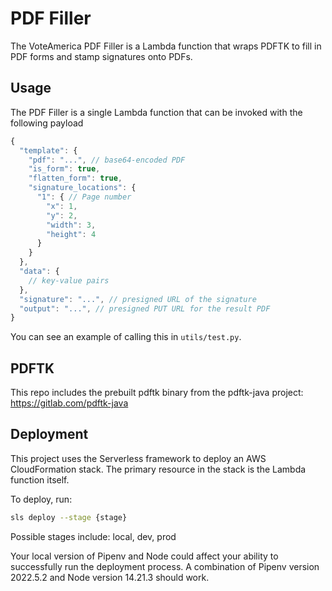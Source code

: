 # PDF Filler

The VoteAmerica PDF Filler is a Lambda function that wraps PDFTK to fill in PDF forms and stamp signatures onto PDFs.

## Usage

The PDF Filler is a single Lambda function that can be invoked with the following payload
```js
{
  "template": {
    "pdf": "...", // base64-encoded PDF
    "is_form": true,
    "flatten_form": true,
    "signature_locations": {
      "1": { // Page number
        "x": 1,
        "y": 2,
        "width": 3,
        "height": 4
      }
    }
  },
  "data": {
    // key-value pairs
  },
  "signature": "...", // presigned URL of the signature
  "output": "...", // presigned PUT URL for the result PDF
}
```

You can see an example of calling this in `utils/test.py`.

## PDFTK

This repo includes the prebuilt pdftk binary from the pdftk-java
project: https://gitlab.com/pdftk-java

## Deployment

This project uses the Serverless framework to deploy an AWS CloudFormation stack. The primary resource in the 
stack is the Lambda function itself.

To deploy, run: 
```bash
sls deploy --stage {stage}
```

Possible stages include: local, dev, prod

Your local version of Pipenv and Node could affect your ability to successfully run the deployment process.
A combination of Pipenv version 2022.5.2 and Node version 14.21.3 should work.